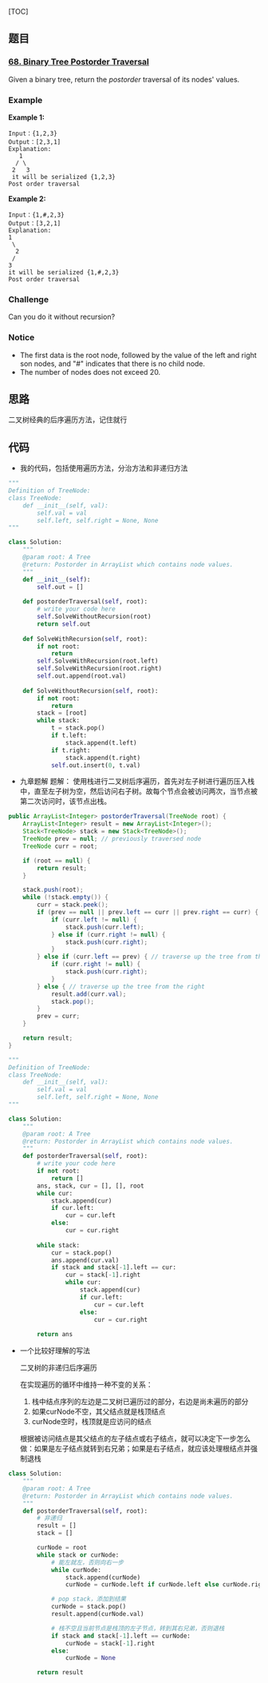[TOC]

## 题目

### [68. Binary Tree Postorder Traversal](https://www.lintcode.com/problem/binary-tree-postorder-traversal/description)

Given a binary tree, return the *postorder* traversal of its nodes' values.

### Example

**Example 1:**

```
Input：{1,2,3}
Output：[2,3,1]
Explanation:  
   1
  / \
 2   3
 it will be serialized {1,2,3}
Post order traversal
```

**Example 2:**

```
Input：{1,#,2,3}
Output：[3,2,1]
Explanation:  
1
 \
  2
 /
3
it will be serialized {1,#,2,3}
Post order traversal
```

### Challenge

Can you do it without recursion?

### Notice

- The first data is the root node, followed by the value of the left and right son nodes, and "#" indicates that there is no child node.
- The number of nodes does not exceed 20.

## 思路

二叉树经典的后序遍历方法，记住就行

## 代码

* 我的代码，包括使用遍历方法，分治方法和非递归方法

```python
"""
Definition of TreeNode:
class TreeNode:
    def __init__(self, val):
        self.val = val
        self.left, self.right = None, None
"""

class Solution:
    """
    @param root: A Tree
    @return: Postorder in ArrayList which contains node values.
    """
    def __init__(self):
        self.out = []
    
    def postorderTraversal(self, root):
        # write your code here
        self.SolveWithoutRecursion(root)
        return self.out
        
    def SolveWithRecursion(self, root):
        if not root:
            return
        self.SolveWithRecursion(root.left)
        self.SolveWithRecursion(root.right)
        self.out.append(root.val)
    
    def SolveWithoutRecursion(self, root):
        if not root:
            return
        stack = [root]
        while stack:
            t = stack.pop()
            if t.left:
                stack.append(t.left)
            if t.right:
                stack.append(t.right)
            self.out.insert(0, t.val)
```

* 九章题解
  题解：
  使用栈进行二叉树后序遍历，首先对左子树进行遍历压入栈中，直至左子树为空，然后访问右子树。故每个节点会被访问两次，当节点被第二次访问时，该节点出栈。

```java
public ArrayList<Integer> postorderTraversal(TreeNode root) {
    ArrayList<Integer> result = new ArrayList<Integer>();
    Stack<TreeNode> stack = new Stack<TreeNode>();
    TreeNode prev = null; // previously traversed node
    TreeNode curr = root;

    if (root == null) {
        return result;
    }

    stack.push(root);
    while (!stack.empty()) {
        curr = stack.peek();
        if (prev == null || prev.left == curr || prev.right == curr) { // traverse down the tree
            if (curr.left != null) {
                stack.push(curr.left);
            } else if (curr.right != null) {
                stack.push(curr.right);
            }
        } else if (curr.left == prev) { // traverse up the tree from the left
            if (curr.right != null) {
                stack.push(curr.right);
            }
        } else { // traverse up the tree from the right
            result.add(curr.val);
            stack.pop();
        }
        prev = curr;
    }

    return result;
}
```



```python
"""
Definition of TreeNode:
class TreeNode:
    def __init__(self, val):
        self.val = val
        self.left, self.right = None, None
"""

class Solution:
    """
    @param root: A Tree
    @return: Postorder in ArrayList which contains node values.
    """
    def postorderTraversal(self, root):
        # write your code here
        if not root:
            return []
        ans, stack, cur = [], [], root
        while cur:
            stack.append(cur)
            if cur.left:
                cur = cur.left
            else:
                cur = cur.right
            
        while stack:
            cur = stack.pop()
            ans.append(cur.val)
            if stack and stack[-1].left == cur:
                cur = stack[-1].right
                while cur:
                    stack.append(cur)
                    if cur.left:
                        cur = cur.left
                    else:
                        cur = cur.right
        
        return ans
```

* 一个比较好理解的写法

  二叉树的非递归后序遍历

  在实现遍历的循环中维持一种不变的关系：

  1. 栈中结点序列的左边是二叉树已遍历过的部分，右边是尚未遍历的部分
  2. 如果curNode不空，其父结点就是栈顶结点
  3. curNode空时，栈顶就是应访问的结点

  根据被访问结点是其父结点的左子结点或右子结点，就可以决定下一步怎么做：如果是左子结点就转到右兄弟；如果是右子结点，就应该处理根结点并强制退栈

```python
class Solution:
    """
    @param root: A Tree
    @return: Postorder in ArrayList which contains node values.
    """
    def postorderTraversal(self, root):
        # 非递归
        result = []
        stack = []

        curNode = root
        while stack or curNode:
            # 能左就左，否则向右一步
            while curNode:
                stack.append(curNode)
                curNode = curNode.left if curNode.left else curNode.right

            # pop stack，添加到结果
            curNode = stack.pop()
            result.append(curNode.val)

            # 栈不空且当前节点是栈顶的左子节点，转到其右兄弟，否则退栈
            if stack and stack[-1].left == curNode:
                curNode = stack[-1].right
            else:
                curNode = None

        return result
```

